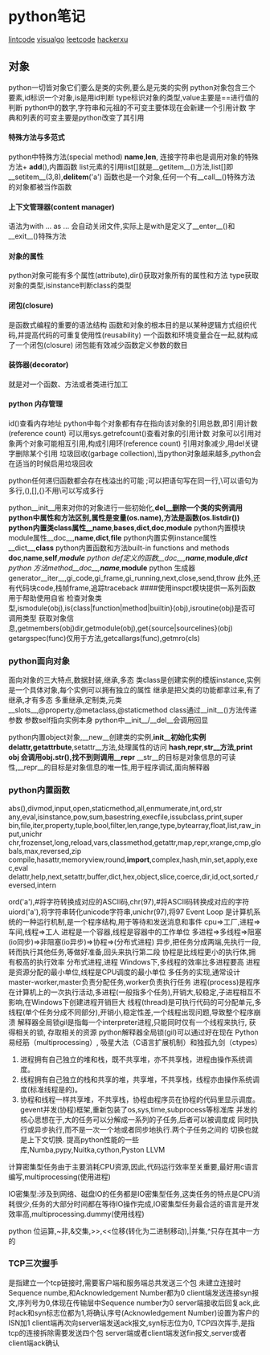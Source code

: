 # python笔记

[lintcode](http://www.lintcode.com/)
[visualgo](http://visualgo.net/index.html)
[leetcode](https://leetcode.com/)
[hackerxu](http://hackerxu.com/Twd/)
## 对象
python一切皆对象它们要么是类的实例,要么是元类的实例
python对象包含三个要素,id标识一个对象,is是用id判断
type标识对象的类型,value主要是==进行值的判断
python中的数字,字符串和元祖的不可变主要体现在会新建一个引用计数
字典和列表的可变主要是python改变了其引用

#### 特殊方法与多范式
python中特殊方法(special method) __name__,__len__,
连接字符串也是调用对象的特殊方法+ __add__(),内置函数
list元素的引用list[]就是__getitem__()方法,list[]即__setitem__(3,8),__delitem__('a')
函数也是一个对象,任何一个有__call__()特殊方法的对象都被当作函数
#### 上下文管理器(content manager)
语法为with ... as ...
会自动关闭文件,实际上是with是定义了__enter__()和__exit__()特殊方法
#### 对象的属性
python对象可能有多个属性(attribute),dir()获取对象所有的属性和方法
type获取对象的类型,isinstance判断class的类型
#### 闭包(closure)
是函数式编程的重要的语法结构
函数和对象的根本目的是以某种逻辑方式组织代码,并提高代码的可重复使用性(reusability)
一个函数和环境变量合在一起,就构成了一个闭包(closure)
闭包能有效减少函数定义参数的数目
#### 装饰器(decorator)
就是对一个函数、方法或者类进行加工
#### python 内存管理
id()查看内存地址
python中每个对象都有存在指向该对象的引用总数,即引用计数(reference count)
可以用sys.getrefcount()查看对象的引用计数
对象可以引用对象两个对象可能相互引用,构成引用环(reference count)
引用对象减少,用del关键字删除某个引用
垃圾回收(garbage collection),当python对象越来越多,python会在适当的时候启用垃圾回收

python任何递归函数都会存在栈溢出的可能
;可以把语句写在同一行,\可以语句为多行,(),[],{}不用\可以写成多行

python__init__用来对你的对象进行一些初始化,__del__删除一个类的实例调用
python中属性和方法区别,属性是变量(os.name),方法是函数(os.listdir())
python内置类class属性__name__,__bases__,__dict__,__doc__,__module__
python内置模块module属性__doc__,__name__,__dict__,__file__
python内置实例instance属性__dict__,__class__
python内置函数和方法built-in functions and methods __doc__,__name__,__self__,*__module__
python def定义的函数__doc__,__name__,*__module__,*__dict__
python 方法method__doc__,__name__,*__module__
python 生成器generator__iter__,gi_code,gi_frame,gi_running,next,close,send,throw
此外,还有代码块code,栈帧frame,追踪traceback
####使用inspct模块提供一系列函数用于帮助使用自省
检查对象类型,ismodule(obj),is{class|function|method|builtin}(obj),isroutine(obj)是否可调用类型
获取对象信息,getmembers(obj)dir,getmodule(obj),get{source|sourcelines}(obj)
getargspec(func)仅用于方法,getcallargs(func),getmro(cls)
### python面向对象
面向对象的三大特点,数据封装,继承,多态
类class是创建实例的模版instance,实例是一个具体对象,每个实例可以拥有独立的属性
继承是把父类的功能都拿过来,有了继承,才有多态
多重继承,定制类,元类__slots__,@property,@metaclass,@staticmethod
class通过__init__()方法传递参数
参数self指向实例本身
python中__init__/__del__会调用回显

python内置object对象,__new__创建类的实例,__init__初始化实例
__delattr__,getattrbute__,setattr__方法,处理属性的访问
__hash__,__repr__,__str__方法,print obj 会调用obj.__str__(),找不到则调用__repr__
__str__的目标是对象信息的可读性,__repr__的目标是对象信息的唯一性,用于程序调试,面向解释器

### python内置函数
abs(),divmod,input,open,staticmethod,all,enmumerate,int,ord,str
any,eval,isinstance,pow,sum,basestring,execfile,issubclass,print,super
bin,file,iter,property,tuple,bool,filter,len,range,type,bytearray,float,list,raw_input,unichr
chr,frozenset,long,reload,vars,classmethod,getattr,map,repr,xrange,cmp,globals,max,reversed,zip
compile,hasattr,memoryview,round,__import__,complex,hash,min,set,apply,exec,eval
delattr,help,next,setattr,buffer,dict,hex,object,slice,coerce,dir,id,oct,sorted,reversed,intern

ord('a'),#将字符转换成对应的ASCII码,chr(97),#将ASCII码转换成对应的字符
uiord('a'),将字符串转化unicode字符串,unichr(97),将97
Event Loop 是计算机系统的一种运行机制,是一个程序结构,用于等待和发送消息和事件
cpu=>工厂,进程=>车间,线程=>工人
进程是一个容器,线程是容器中的工作单位
多进程=>多线程=>阻塞(io同步)=>非阻塞(io异步)=>协程=>(分布式进程)
异步,把任务分成两端,先执行一段,转而执行其他任务,等做好准备,回头来执行第二段
协程是比线程更小的执行体,拥有极高的执行效率
分布式进程,进程
Windows下,多线程的效率比多进程要高
进程是资源分配的最小单位,线程是CPU调度的最小单位
多任务的实现,通常设计master-worker,master负责分配任务,worker负责执行任务
进程(process)是程序在计算机上的一次执行活动,多进程(一般指多个任务),开销大,较稳定,子进程相互不影响,在Windows下创建进程开销巨大
线程(thread)是可执行代码的可分配单元,多线程(单个任务分成不同部分),开销小,稳定性差,一个线程出现问题,导致整个程序崩溃
解释器全局锁gil是指每一个interpreter进程,只能同时仅有一个线程来执行, 获得相关的锁, 存取相关的资源
python解释器全局锁(gil)可以通过好在现在 Python 易经筋（multiprocessing）, 吸星大法（C语言扩展机制）和独孤九剑（ctypes）
1. 进程拥有自己独立的堆和栈，既不共享堆，亦不共享栈，进程由操作系统调度。
2. 线程拥有自己独立的栈和共享的堆，共享堆，不共享栈，线程亦由操作系统调度(标准线程是的)。
3. 协程和线程一样共享堆，不共享栈，协程由程序员在协程的代码里显示调度。
gevent并发(协程)框架,重新包装了os,sys,time,subprocess等标准库
并发的核心思想在于,大的任务可以分解成一系列的子任务,后者可以被调度成 同时执行或异步执行,而不是一次一个地或者同步地执行.两个子任务之间的 切换也就是上下文切换.
提高python性能的一些库,Numba,pypy,Nuitka,cython,Pyston  LLVM

计算密集型任务由于主要消耗CPU资源,因此,代码运行效率至关重要,最好用c语言编写,multiprocessing(使用进程)

IO密集型:涉及到网络、磁盘IO的任务都是IO密集型任务,这类任务的特点是CPU消耗很少,任务的大部分时间都在等待IO操作完成,IO密集型任务最合适的语言是开发效率高,multiprocessing.dummy(使用线程)

python 位运算,~非,&交集,>>,<<位移(转化为二进制移动),|并集,^只存在其中一方的
### TCP三次握手
是指建立一个tcp链接时,需要客户端和服务端总共发送三个包
未建立连接时Sequence numbe,和Acknowledgement Number都为0
client端发送连接syn报文,序列号为0,体现在传输层中Sequence number为0
server端接收后回复ack,此时ack和syn标志位都为1,将确认序号(Acknowledgement Number)设置为客户的ISN加1
client端再次向server端发送ack报文,syn标志位为0,
TCP四次挥手,是指tcp的连接拆除需要发送四个包
server端或者client端发送fin报文,server或者client端ack确认
